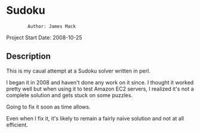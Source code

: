 Sudoku
======

            Author: James Mack
Project Start Date: 2008-10-25

Description
-----------

This is my caual attempt at a Sudoku solver written in perl. 

I began it in 2008 and haven't done any work on it since. I thought it worked pretty well but when using it to test Amazon EC2 servers, I realized it's not a complete solution and gets stuck on some puzzles.

Going to fix it soon as time allows.

Even when I fix it, it's likely to remain a fairly naive solution and not at all efficient.
